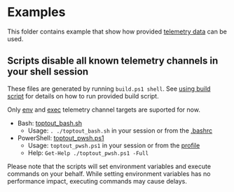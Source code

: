 # Examples

This folder contains example that show how provided [telemetry data](/data/) can be used.

## Scripts disable all known telemetry channels in your shell session

These files are generated by running `build.ps1 shell`. See [using build script](/.github/CONTRIBUTING.md#using-build-script) for details on how to run provided build script.

Only [env](/data/#environment-variable) and [exec](/data/#execute-command) telemetry channel targets are suported for now.

- Bash: [toptout_bash.sh](examples/toptout_bash.sh)
  - Usage: `. ./toptout_bash.sh` in your session or from the [.bashrc](https://www.gnu.org/software/bash/manual/html_node/Bash-Startup-Files.html)
- PowerShell: [toptout_pwsh.ps1](examples/toptout_pwsh.ps1)
  - Usage: `toptout_pwsh.ps1` in your session or from the [profile](https://docs.microsoft.com/en-us/powershell/module/microsoft.powershell.core/about/about_profiles)
  - Help: `Get-Help ./toptout_pwsh.ps1 -Full`

Please note that the scripts will set environment variables and execute commands on your behalf. While setting environment variables has no performance impact, executing commands may cause delays.
